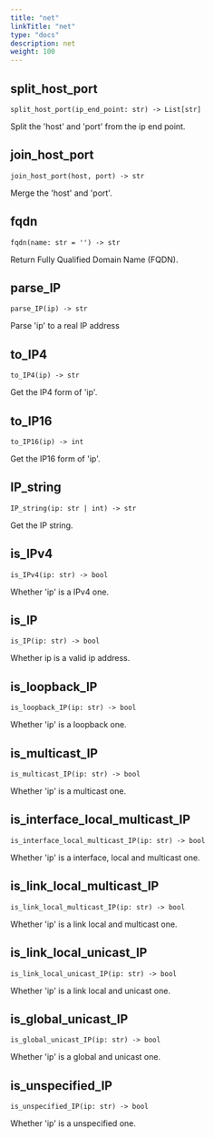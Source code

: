 ```yaml
---
title: "net"
linkTitle: "net"
type: "docs"
description: net
weight: 100
---
```


## split_host_port

`split_host_port(ip_end_point: str) -> List[str]`

Split the 'host' and 'port' from the ip end point.

## join_host_port

`join_host_port(host, port) -> str`

Merge the 'host' and 'port'.

## fqdn

`fqdn(name: str = '') -> str`

Return Fully Qualified Domain Name (FQDN).

## parse_IP

`parse_IP(ip) -> str`

Parse 'ip' to a real IP address

## to_IP4

`to_IP4(ip) -> str`

Get the IP4 form of 'ip'.

## to_IP16

`to_IP16(ip) -> int`

Get the IP16 form of 'ip'.

## IP_string

`IP_string(ip: str | int) -> str`

Get the IP string.

## is_IPv4

`is_IPv4(ip: str) -> bool`

Whether 'ip' is a IPv4 one.

## is_IP

`is_IP(ip: str) -> bool`

Whether ip is a valid ip address.

## is_loopback_IP

`is_loopback_IP(ip: str) -> bool`

Whether 'ip' is a loopback one.

## is_multicast_IP

`is_multicast_IP(ip: str) -> bool`

Whether 'ip' is a multicast one.

## is_interface_local_multicast_IP

`is_interface_local_multicast_IP(ip: str) -> bool`

Whether 'ip' is a interface, local and multicast one.

## is_link_local_multicast_IP

`is_link_local_multicast_IP(ip: str) -> bool`

Whether 'ip' is a link local and multicast one.

## is_link_local_unicast_IP

`is_link_local_unicast_IP(ip: str) -> bool`

Whether 'ip' is a link local and unicast one.

## is_global_unicast_IP

`is_global_unicast_IP(ip: str) -> bool`

Whether 'ip' is a global and unicast one.

## is_unspecified_IP

`is_unspecified_IP(ip: str) -> bool`

Whether 'ip' is a unspecified one.

